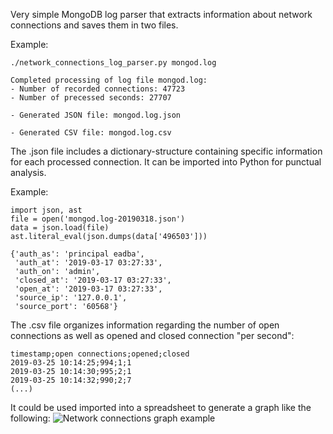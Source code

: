Very simple MongoDB log parser that extracts information about network connections and saves them in two files.

Example:
```
./network_connections_log_parser.py mongod.log

Completed processing of log file mongod.log:
- Number of recorded connections: 47723
- Number of precessed seconds: 27707

- Generated JSON file: mongod.log.json

- Generated CSV file: mongod.log.csv
```

The .json file includes a dictionary-structure containing specific information for each processed connection. It can be imported into Python for punctual analysis.

Example:
```
import json, ast
file = open('mongod.log-20190318.json')
data = json.load(file)
ast.literal_eval(json.dumps(data['496503']))
```
```
{'auth_as': 'principal eadba',
 'auth_at': '2019-03-17 03:27:33',
 'auth_on': 'admin',
 'closed_at': '2019-03-17 03:27:33',
 'open_at': '2019-03-17 03:27:33',
 'source_ip': '127.0.0.1',
 'source_port': '60568'}
```

The .csv file organizes information regarding the number of open connections as well as opened and closed connection "per second":
```
timestamp;open connections;opened;closed
2019-03-25 10:14:25;994;1;1
2019-03-25 10:14:30;995;2;1
2019-03-25 10:14:32;990;2;7
(...)
```
It could be used imported into a spreadsheet to generate a graph like the following:
![Network connections graph example](https://github.com/percona/support-snippets/blob/master/mongodb/network_log_parser/sample.png)
